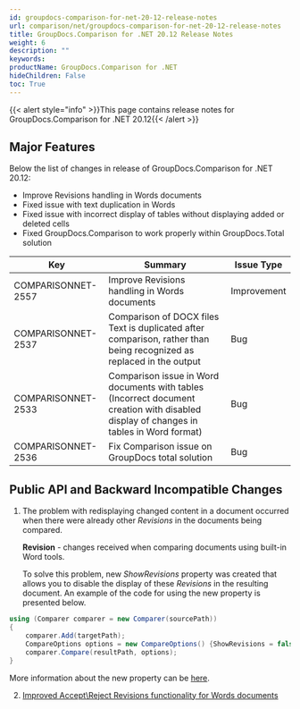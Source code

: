 ```yaml
---
id: groupdocs-comparison-for-net-20-12-release-notes
url: comparison/net/groupdocs-comparison-for-net-20-12-release-notes
title: GroupDocs.Comparison for .NET 20.12 Release Notes
weight: 6
description: ""
keywords:
productName: GroupDocs.Comparison for .NET
hideChildren: False
toc: True
---
```


{{< alert style="info" >}}This page contains release notes for GroupDocs.Comparison for .NET 20.12{{< /alert >}}

## Major Features

Below the list of changes in release of GroupDocs.Comparison for .NET 20.12:

- Improve Revisions handling in Words documents
- Fixed issue with text duplication in Words
- Fixed issue with incorrect display of tables without displaying added or deleted cells
- Fixed GroupDocs.Comparison to work properly within GroupDocs.Total solution

| Key                | Summary                                                                                                                                | Issue Type  |
| ------------------ | -------------------------------------------------------------------------------------------------------------------------------------- | ----------- |
| COMPARISONNET-2557 | Improve Revisions handling in Words documents                                                                                          | Improvement |
| COMPARISONNET-2537 | Comparison of DOCX files Text is duplicated after comparison, rather than being recognized as replaced in the output                   | Bug         |
| COMPARISONNET-2533 | Comparison issue in Word documents with tables (Incorrect document creation with disabled display of changes in tables in Word format) | Bug         |
| COMPARISONNET-2536 | Fix Comparison issue on GroupDocs total solution                                                                                       | Bug         |

## Public API and Backward Incompatible Changes

1. The problem with redisplaying changed content in a document occurred when there were already other _Revisions_ in the documents being compared.

   **Revision** - changes received when comparing documents using built-in Word tools.

   To solve this problem, new _ShowRevisions_ property was created that allows you to disable the display of these _Revisions_ in the resulting document. An example of the code for using the new property is presented below.

```csharp
using (Comparer comparer = new Comparer(sourcePath))
{
    comparer.Add(targetPath);
    CompareOptions options = new CompareOptions() {ShowRevisions = false};
    comparer.Compare(resultPath, options);
}
```

More information about the new property can be [here](https://docs.groupdocs.com/comparison/net/show-revisions/).

2. [Improved Accept\Reject Revisions functionality for Words documents](https://docs.groupdocs.com/comparison/net/accept-or-reject-revisions/)

